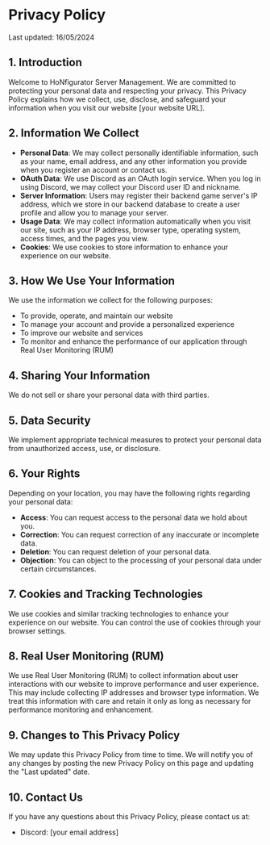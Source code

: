 # Privacy Policy

Last updated: 16/05/2024

## 1. Introduction

Welcome to HoNfigurator Server Management. We are committed to protecting your personal data and respecting your privacy. This Privacy Policy explains how we collect, use, disclose, and safeguard your information when you visit our website [your website URL].

## 2. Information We Collect

- **Personal Data**: We may collect personally identifiable information, such as your name, email address, and any other information you provide when you register an account or contact us.
- **OAuth Data**: We use Discord as an OAuth login service. When you log in using Discord, we may collect your Discord user ID and nickname.
- **Server Information**: Users may register their backend game server's IP address, which we store in our backend database to create a user profile and allow you to manage your server.
- **Usage Data**: We may collect information automatically when you visit our site, such as your IP address, browser type, operating system, access times, and the pages you view.
- **Cookies**: We use cookies to store information to enhance your experience on our website.

## 3. How We Use Your Information

We use the information we collect for the following purposes:
- To provide, operate, and maintain our website
- To manage your account and provide a personalized experience
- To improve our website and services
- To monitor and enhance the performance of our application through Real User Monitoring (RUM)

## 4. Sharing Your Information

We do not sell or share your personal data with third parties.

## 5. Data Security

We implement appropriate technical measures to protect your personal data from unauthorized access, use, or disclosure.

## 6. Your Rights

Depending on your location, you may have the following rights regarding your personal data:
- **Access**: You can request access to the personal data we hold about you.
- **Correction**: You can request correction of any inaccurate or incomplete data.
- **Deletion**: You can request deletion of your personal data.
- **Objection**: You can object to the processing of your personal data under certain circumstances.

## 7. Cookies and Tracking Technologies

We use cookies and similar tracking technologies to enhance your experience on our website. You can control the use of cookies through your browser settings.

## 8. Real User Monitoring (RUM)

We use Real User Monitoring (RUM) to collect information about user interactions with our website to improve performance and user experience. This may include collecting IP addresses and browser type information. We treat this information with care and retain it only as long as necessary for performance monitoring and enhancement.

## 9. Changes to This Privacy Policy

We may update this Privacy Policy from time to time. We will notify you of any changes by posting the new Privacy Policy on this page and updating the "Last updated" date.

## 10. Contact Us

If you have any questions about this Privacy Policy, please contact us at:
- Discord: [your email address]
